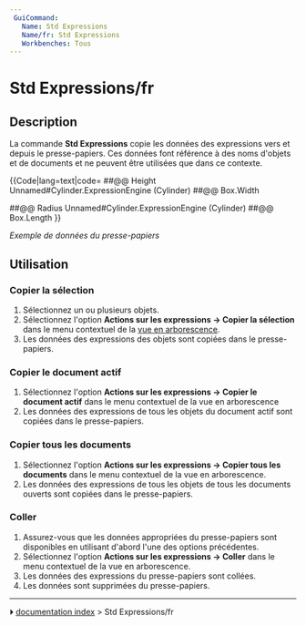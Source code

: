 ```yaml
---
 GuiCommand:
   Name: Std Expressions
   Name/fr: Std Expressions
   Workbenches: Tous
---
```


# Std Expressions/fr



## Description

La commande **Std Expressions** copie les données des expressions vers et depuis le presse-papiers. Ces données font référence à des noms d\'objets et de documents et ne peuvent être utilisées que dans ce contexte.


{{Code|lang=text|code=
##@@ Height Unnamed#Cylinder.ExpressionEngine (Cylinder)
##@@
Box.Width

##@@ Radius Unnamed#Cylinder.ExpressionEngine (Cylinder)
##@@
Box.Length
}}



*Exemple de données du presse-papiers*



## Utilisation



### Copier la sélection 

1.  Sélectionnez un ou plusieurs objets.
2.  Sélectionnez l\'option **Actions sur les expressions → Copier la sélection** dans le menu contextuel de la [vue en arborescence](Tree_view/fr.md).
3.  Les données des expressions des objets sont copiées dans le presse-papiers.



### Copier le document actif 

1.  Sélectionnez l\'option **Actions sur les expressions → Copier le document actif** dans le menu contextuel de la vue en arborescence
2.  Les données des expressions de tous les objets du document actif sont copiées dans le presse-papiers.



### Copier tous les documents 

1.  Sélectionnez l\'option **Actions sur les expressions → Copier tous les documents** dans le menu contextuel de la vue en arborescence.
2.  Les données des expressions de tous les objets de tous les documents ouverts sont copiées dans le presse-papiers.



### Coller

1.  Assurez-vous que les données appropriées du presse-papiers sont disponibles en utilisant d\'abord l\'une des options précédentes.
2.  Sélectionnez l\'option **Actions sur les expressions → Coller** dans le menu contextuel de la vue en arborescence.
3.  Les données des expressions du presse-papiers sont collées.
4.  Les données sont supprimées du presse-papiers.



---
⏵ [documentation index](../README.md) > Std Expressions/fr
